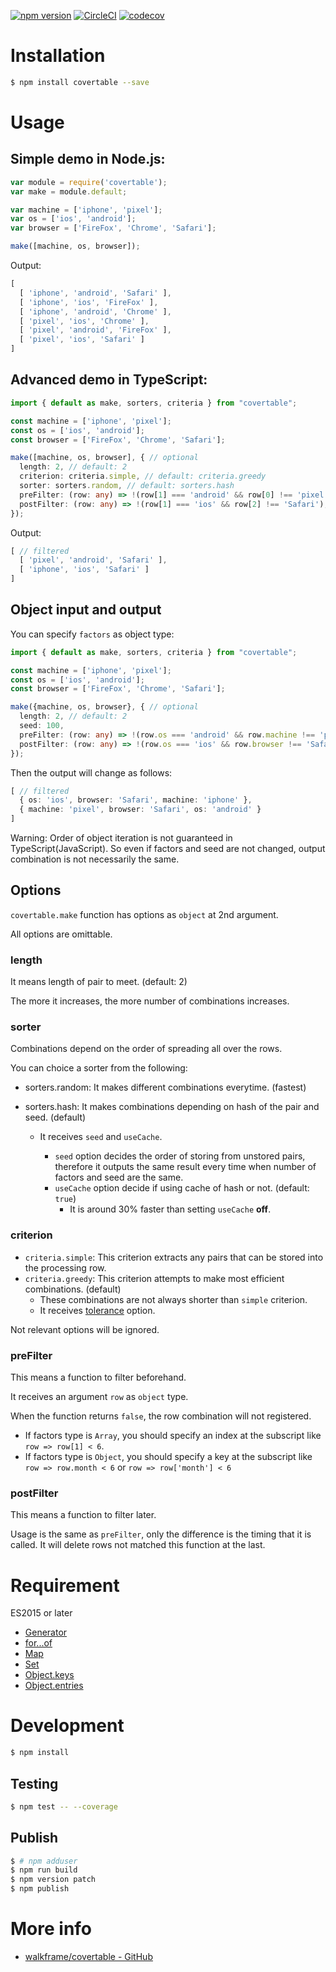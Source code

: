 [![npm version](https://badge.fury.io/js/covertable.svg)](https://badge.fury.io/js/covertable)
[![CircleCI](https://circleci.com/gh/walkframe/covertable.svg?style=shield)](https://circleci.com/gh/walkframe/covertable)
[![codecov](https://codecov.io/gh/walkframe/covertable/branch/master/graph/badge.svg)](https://codecov.io/gh/walkframe/covertable)

# Installation

```sh
$ npm install covertable --save
```

# Usage

## Simple demo in Node.js:

```javascript
var module = require('covertable');
var make = module.default;

var machine = ['iphone', 'pixel'];
var os = ['ios', 'android'];
var browser = ['FireFox', 'Chrome', 'Safari'];

make([machine, os, browser]);
```

Output:

```javascript
[
  [ 'iphone', 'android', 'Safari' ],
  [ 'iphone', 'ios', 'FireFox' ],
  [ 'iphone', 'android', 'Chrome' ],
  [ 'pixel', 'ios', 'Chrome' ],
  [ 'pixel', 'android', 'FireFox' ],
  [ 'pixel', 'ios', 'Safari' ]
]
```


## Advanced demo in TypeScript:

```typescript
import { default as make, sorters, criteria } from "covertable";

const machine = ['iphone', 'pixel'];
const os = ['ios', 'android'];
const browser = ['FireFox', 'Chrome', 'Safari'];

make([machine, os, browser], { // optional
  length: 2, // default: 2
  criterion: criteria.simple, // default: criteria.greedy
  sorter: sorters.random, // default: sorters.hash
  preFilter: (row: any) => !(row[1] === 'android' && row[0] !== 'pixel'), // default: null
  postFilter: (row: any) => !(row[1] === 'ios' && row[2] !== 'Safari'), // default: null
});
```

Output:

```typescript
[ // filtered
  [ 'pixel', 'android', 'Safari' ],
  [ 'iphone', 'ios', 'Safari' ]
]
```

## Object input and output

You can specify `factors` as object type:

```typescript
import { default as make, sorters, criteria } from "covertable";

const machine = ['iphone', 'pixel'];
const os = ['ios', 'android'];
const browser = ['FireFox', 'Chrome', 'Safari'];

make({machine, os, browser}, { // optional
  length: 2, // default: 2
  seed: 100,
  preFilter: (row: any) => !(row.os === 'android' && row.machine !== 'pixel'), // default: null
  postFilter: (row: any) => !(row.os === 'ios' && row.browser !== 'Safari'), // default: null
});
```

Then the output will change as follows:

```typescript
[ // filtered
  { os: 'ios', browser: 'Safari', machine: 'iphone' },
  { machine: 'pixel', browser: 'Safari', os: 'android' }
]
```

Warning: Order of object iteration is not guaranteed in TypeScript(JavaScript).
So even if factors and seed are not changed, output combination is not necessarily the same.

## Options
`covertable.make` function has options as `object` at 2nd argument.

All options are omittable.

### length
It means length of pair to meet. (default: 2)

The more it increases, the more number of combinations increases.

### sorter
Combinations depend on the order of spreading all over the rows.

You can choice a sorter from the following:

- sorters.random: It makes different combinations everytime. (fastest)
- sorters.hash: It makes combinations depending on hash of the pair and seed. (default)

  - It receives `seed` and `useCache`.

    - `seed` option decides the order of storing from unstored pairs, therefore it outputs the same result every time when number of factors and seed are the same.
    - `useCache` option decide if using cache of hash or not. (default: `true`)
      - It is around 30% faster than setting `useCache` **off**.

### criterion

- `criteria.simple`: This criterion extracts any pairs that can be stored into the processing row.
- `criteria.greedy`: This criterion attempts to make most efficient combinations. (default)
  - These combinations are not always shorter than `simple` criterion.
  - It receives [tolerance](https://github.com/walkframe/covertable#tolerance) option.

Not relevant options will be ignored.

### preFilter
This means a function to filter beforehand.

It receives an argument `row` as `object` type.

When the function returns `false`, the row combination will not registered.
- If factors type is `Array`, you should specify an index at the subscript like `row => row[1] < 6`.
- If factors type is `Object`, you should specify a key at the subscript like `row => row.month < 6` or `row => row['month'] < 6`

### postFilter
This means a function to filter later.

Usage is the same as `preFilter`, only the difference is the timing that it is called.
It will delete rows not matched this function at the last.

# Requirement

ES2015 or later

- [Generator](https://developer.mozilla.org/en-US/docs/Web/JavaScript/Guide/Iterators_and_Generators)
- [for...of](https://developer.mozilla.org/en-US/docs/Web/JavaScript/Reference/Statements/for...of)
- [Map](https://developer.mozilla.org/en-US/docs/Web/JavaScript/Reference/Global_Objects/Map)
- [Set](https://developer.mozilla.org/en-US/docs/Web/JavaScript/Reference/Global_Objects/Set)
- [Object.keys](https://developer.mozilla.org/en-US/docs/Web/JavaScript/Reference/Global_Objects/Object/keys)
- [Object.entries](https://developer.mozilla.org/en-US/docs/Web/JavaScript/Reference/Global_Objects/Object/entries)

# Development

```sh
$ npm install
```

## Testing
```sh
$ npm test -- --coverage
```

## Publish

```sh
$ # npm adduser
$ npm run build
$ npm version patch
$ npm publish
```

# More info

- [walkframe/covertable - GitHub](https://github.com/walkframe/covertable)
